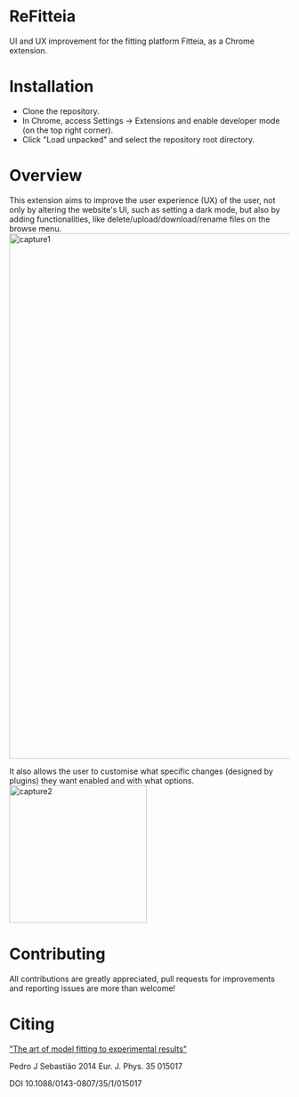 # ReFitteia
UI and UX improvement for the fitting platform Fitteia, as a Chrome extension.

# Installation
- Clone the repository.
- In Chrome, access Settings -> Extensions and enable developer mode (on the top right corner).
- Click "Load unpacked" and select the repository root directory.

# Overview
This extension aims to improve the user experience (UX) of the user, not only by altering the website's UI, such as setting a dark mode, but also by adding functionalities, like delete/upload/download/rename files on the browse menu.
<img width="944" alt="capture1" src="https://github.com/Ricardo-Tx/refitteia/assets/138009326/035b20a2-2236-48b1-9158-8b5fb3ee2a57">

It also allows the user to customise what specific changes (designed by plugins) they want enabled and with what options.
<img width="247" alt="capture2" src="https://github.com/Ricardo-Tx/refitteia/assets/138009326/85cd4561-fd67-4f8d-8be1-b86c9edc8efe">

# Contributing
All contributions are greatly appreciated, pull requests for improvements and reporting issues are more than welcome!

# Citing
["The art of model fitting to experimental results"](https://iopscience.iop.org/article/10.1088/0143-0807/35/1/015017)

Pedro J Sebastião 2014 Eur. J. Phys. 35 015017

DOI 10.1088/0143-0807/35/1/015017
